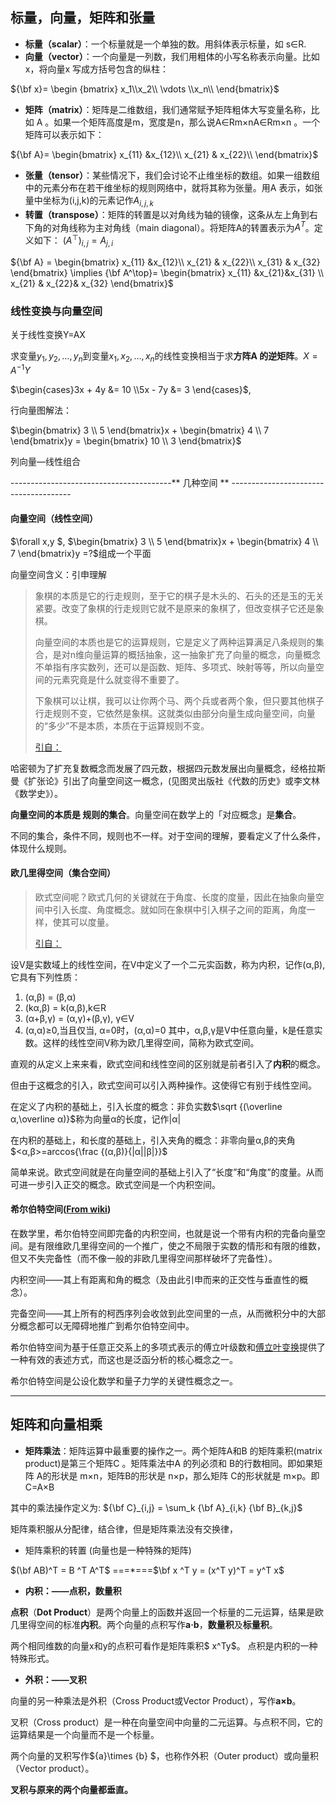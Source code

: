 ## **标量，向量，矩阵和张量**

- **标量（scalar）**：一个标量就是一个单独的数。用斜体表示标量，如 s∈R.
- **向量（vector）**：一个向量是一列数，我们用粗体的小写名称表示向量。比如 x，将向量x 写成方括号包含的纵柱： 

${\bf x}=  \begin {bmatrix} x_1\\x_2\\ \vdots \\x_n\\ \end{bmatrix}$

- **矩阵（matrix）**：矩阵是二维数组，我们通常赋予矩阵粗体大写变量名称，比如 A 。如果一个矩阵高度是m，宽度是n，那么说A∈Rm×nA∈Rm×n 。一个矩阵可以表示如下：

${\bf A}= \begin{bmatrix} x_{11} &x_{12}\\ x_{21} & x_{22}\\  \end{bmatrix}$

- **张量（tensor）**：某些情况下，我们会讨论不止维坐标的数组。如果一组数组中的元素分布在若干维坐标的规则网络中，就将其称为张量。用A 表示，如张量中坐标为(i,j,k)的元素记作$A_{i,j,k}$
- **转置（transpose）**：矩阵的转置是以对角线为轴的镜像，这条从左上角到右下角的对角线称为主对角线（main diagonal）。将矩阵A的转置表示为$A^T$。定义如下： $(A^⊤)_{i,j}=A_{j,i}$

${\bf A} = \begin{bmatrix} x_{11} &x_{12}\\ x_{21} & x_{22}\\ x_{31} & x_{32} \end{bmatrix} \implies {\bf A^\top}= \begin{bmatrix} x_{11} &x_{21}&x_{31} \\ x_{21} & x_{22}& x_{32} \end{bmatrix}$

### 线性变换与向量空间

关于线性变换Y=AX

求变量$y_1,y_2,…,y_n$到变量$x_1,x_2,…,x_n$的线性变换相当于求**方阵A 的逆矩阵**。$X=A^{-1}Y$

$\begin{cases}3x + 4y  &= 10 \\5x - 7y  &= 3 \end{cases}$, 

行向量图解法：

$\begin{bmatrix} 3 \\ 5 \end{bmatrix}x + \begin{bmatrix} 4 \\ 7 \end{bmatrix}y = \begin{bmatrix} 10 \\ 3 \end{bmatrix}$

列向量—线性组合

----------------------------------------** 几种空间 ** --------------------------------------

#### 向量空间（线性空间）

$\forall x,y $, $\begin{bmatrix} 3 \\ 5 \end{bmatrix}x + \begin{bmatrix} 4 \\ 7 \end{bmatrix}y =?$组成一个平面

向量空间含义：引申理解

> 象棋的本质是它的行走规则，至于它的棋子是木头的、石头的还是玉的无关紧要。改变了象棋的行走规则它就不是原来的象棋了，但改变棋子它还是象棋。
>
> 向量空间的本质也是它的运算规则，它是定义了两种运算满足八条规则的集合，是对n维向量运算的概括抽象，这一抽象扩充了向量的概念，向量概念不单指有序实数列，还可以是函数、矩阵、多项式、映射等等，所以向量空间的元素究竟是什么就变得不重要了。
>
> 下象棋可以让棋，我可以让你两个马、两个兵或者两个象，但只要其他棋子行走规则不变，它依然是象棋。这就类似由部分向量生成向量空间，向量的“多少”不是本质，本质在于运算规则不变。
>
> [引自：](https://www.zhihu.com/question/21833200/answer/37140675)

哈密顿为了扩充复数概念而发展了四元数，根据四元数发展出向量概念，经格拉斯曼《扩张论》引出了向量空间这一概念，(见图灵出版社《代数的历史》或李文林《数学史》）。

**向量空间的本质是 规则的集合**。向量空间在数学上的「对应概念」是**集合**。

不同的集合，条件不同，规则也不一样。对于空间的理解，要看定义了什么条件，体现什么规则。

#### 欧几里得空间（集合空间）

> 欧式空间呢？欧式几何的关键就在于角度、长度的度量，因此在抽象向量空间中引入长度、角度概念。就如同在象棋中引入棋子之间的距离，角度一样，使其可以度量。
>
> [引自：](https://www.zhihu.com/question/21833200/answer/37140675)

设V是实数域上的线性空间，在V中定义了一个二元实函数，称为内积，记作(α,β),它具有下列性质： 
1) (α,β) = (β,α) 
2) (kα,β) = k(α,β),k∈R 
3) (α+β,γ) = (α,γ)+(β,γ), γ∈V 
4) (α,α)≥0,当且仅当, α=0时，(α,α)=0 
其中，α,β,γ是V中任意向量，k是任意实数。这样的线性空间V称为欧几里得空间，简称为欧式空间。

直观的从定义上来来看，欧式空间和线性空间的区别就是前者引入了**内积**的概念。

但由于这概念的引入，欧式空间可以引入两种操作。这使得它有别于线性空间。

在定义了内积的基础上，引入长度的概念：非负实数$\sqrt {(\overline α,\overline α)}$称为向量α的长度，记作|α|

在内积的基础上，和长度的基础上，引入夹角的概念：非零向量α,β的夹角$<α,β>=arccos{\frac {(α,β)}{|α||β|}}$

简单来说。欧式空间就是在向量空间的基础上引入了“长度”和“角度”的度量。从而可进一步引入正交的概念。欧式空间是一个内积空间。

#### 希尔伯特空间([From wiki](https://zh.wikipedia.org/wiki/%E5%B8%8C%E5%B0%94%E4%BC%AF%E7%89%B9%E7%A9%BA%E9%97%B4))

在数学里，希尔伯特空间即完备的内积空间，也就是说一个带有内积的完备向量空间。是有限维欧几里得空间的一个推广，使之不局限于实数的情形和有限的维数，但又不失完备性（而不像一般的非欧几里得空间那样破坏了完备性）。

内积空间——其上有距离和角的概念（及由此引申而来的正交性与垂直性的概念）。

完备空间——其上所有的柯西序列会收敛到此空间里的一点，从而微积分中的大部分概念都可以无障碍地推广到希尔伯特空间中。

希尔伯特空间为基于任意正交系上的多项式表示的傅立叶级数和[傅立叶变换](https://zh.wikipedia.org/wiki/%E5%82%85%E7%AB%8B%E5%8F%B6%E5%8F%98%E6%8D%A2)提供了一种有效的表述方式，而这也是泛函分析的核心概念之一。

希尔伯特空间是公设化数学和量子力学的关键性概念之一。

------

## **矩阵和向量相乘**

- **矩阵乘法**：矩阵运算中最重要的操作之一。两个矩阵A和B 的矩阵乘积(matrix product)是第三个矩阵C 。矩阵乘法中A 的列必须和 B的行数相同。即如果矩阵 A的形状是 m×n，矩阵B的形状是 n×p，那么矩阵 C的形状就是 m×p。即 C=A×B

其中的乘法操作定义为:  ${\bf C}_{i,j} = \sum_k {\bf A}_{i,k} {\bf B}_{k,j}$

矩阵乘积服从分配律，结合律，但是矩阵乘法没有交换律，

- 矩阵乘积的转置 (向量也是一种特殊的矩阵) 

$(\bf AB)^T = B ^T A^T$  ===*===$\bf x ^T y = (x^T y)^T = y^T x$

- **内积：——点积，数量积**

**点积**（**Dot Product**）是两个向量上的函数并返回一个标量的二元运算，结果是欧几里得空间的标准**内积**。两个向量的点积写作**a·b**，**数量积**及**标量积**。

两个相同维数的向量x和y的点积可看作是矩阵乘积$ x^Ty$。 点积是内积的一种特殊形式。

- **外积：——叉积**

向量的另一种乘法是外积（Cross Product或Vector Product），写作**a×b**。

叉积（Cross product）是一种在向量空间中向量的二元运算。与点积不同，它的运算结果是一个向量而不是一个标量。

两个向量的叉积写作${a}\times {b} $，也称作外积（Outer product）或向量积（Vector product）。

**叉积与原来的两个向量都垂直。**
